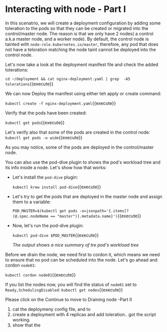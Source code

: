# Interacting with node - Part I

In this scenatrio, we will create a deployment configuration by adding some toleration to the pods so that they can be created or migrated into the control/master node.
The reason is that we only have 2 nodes( a control a.k.a master node, and a worker node).  By default, the control node is tainted with `node-role.kubernetes.io/master`,  therefore, any pod that does not have a teloration matching the node taint cannot be deployed into the control node.

Let's now take a look at the deployment manifest file and check the  added tolerations:

`cd ~/deployment && cat nginx-deployment.yaml | grep  -A5 tolerations`{{execute}}

We can now Deploy the manifest using either teh apply or create command:

`kubectl create -f nginx-deployment.yaml`{{execute}}

Verify that the pods have been created:

`kubectl get pods`{{execute}}

Let's verify also that some of the pods are created in the control node:
`kubectl get pods -o wide`{{execute}}

As you may notice, some of the pods are deployed in the control/master node.

You can also use the pod-dive plugin to shows the pod's  workload tree and its info inside a node. Let's show how that works:

- Let's install the `pod-dive` plugin:
  
  `kubectl krew install pod-dive`{{execute}}

- Let's try to get the pods that are deployed in the master node and assign them to a variable:

  `POD_MASTER=$(kubectl get pods -o=jsonpath='{.items[?(@.spec.nodeName == "master")].metadata.name}')`{{execute}}

- Now, let's run the pod-dive plugin:

  `kubectl pod-dive $POD_MASTER`{{execute}}

  *The output shows a nice summary of tre pod's workload tree*

Before we drain the node, we need first to cordon it, which means we need to ensure that no pod can be scheduled into the node. Let's go ahead and cordon `node01`:

`kubectl cordon node01`{{execute}}

If you list the nodes now, you will find the status of  `node01`  set to `Ready,SchedulingDisabled`:
`kubectl get nodes`{{execute}}

Please click on the Continue to move to Draining node -Part II

1. cat the deploymeny config file, and to 
2. create a deployment with 4 replicas  and add toleration.. got the script working.
3.  show that the 
